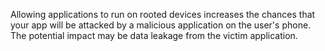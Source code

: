 Allowing applications to run on rooted devices increases the chances that your app will be attacked by a malicious application on the user's phone. The potential impact may be data leakage from the victim application.
